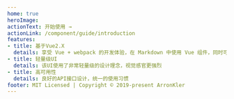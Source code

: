 ```yaml
---
home: true
heroImage: 
actionText: 开始使用 →
actionLink: /component/guide/introduction
features:
- title: 基于Vue2.X
  details: 享受 Vue + webpack 的开发体验，在 Markdown 中使用 Vue 组件，同时可以使用 Vue 来开发自定义主题。
- title: 轻量级UI
  details: 该UI使用了非常轻量级的设计理念，视觉感官更强烈
- title: 高可用性
  details: 良好的API接口设计，统一的使用习惯
footer: MIT Licensed | Copyright © 2019-present ArronKler
---
```

<template>
	<l-button type="success">Click me</l-button>
</template>
